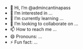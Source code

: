- 👋 Hi, I’m @admincantinapass
- 👀 I’m interested in ...
- 🌱 I’m currently learning ...
- 💞️ I’m looking to collaborate on ...
- 📫 How to reach me ...
- 😄 Pronouns: ...
- ⚡ Fun fact: ...

<!---
admincantinapass/admincantinapass is a ✨ special ✨ repository because its `README.md` (this file) appears on your GitHub profile.
You can click the Preview link to take a look at your changes.
--->
